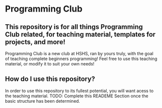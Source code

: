 # Programming Club
## This repository is for all things Programming Club related, for teaching material, templates for projects, and more!
Programming Club is a new club at HSHS, ran by yours truly, with the goal of teaching complete beginners programming!
Feel free to use this teaching material, or modify it to suit your own needs!

## How do I use this repository?
In order to use this repository to its fullest potential, you will want acess to the teaching material.
TODO: Complete this READEME Section once the basic structure has been determined.
